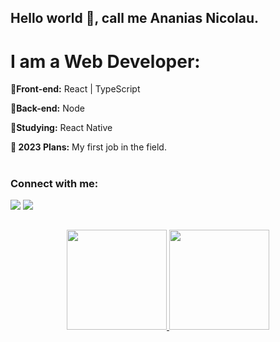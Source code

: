 ## Hello world :wave:, call me Ananias Nicolau.

# I am a Web Developer:

**:pushpin:Front-end:** React | TypeScript 

**:pushpin:Back-end:** Node

**:mag_right:Studying:** React Native

**:office: 2023 Plans:** My first job in the field.
  
  #
  
  ### Connect with me: <br/>
<div>
  <a href="mailto:ananiasdias0@gmail.com" target="_blank"><img src="https://img.shields.io/badge/Gmail-D14836?style=for-the-badge&logo=gmail&logoColor=white" target="_blank"/></a>
  <a href="https://www.linkedin.com/in/naniasnic/" target="_blank"><img src="https://img.shields.io/badge/LinkedIn-0077B5?style=for-the-badge&logo=linkedin&logoColor=white" target="_blank"/></a>
</div>
  
  ##
<div align="center">
  <a href="https://github.com/NaniasNic">
  <img height="160em" src="https://github-readme-stats.vercel.app/api?username=NaniasNic&show_icons=true&theme=dark&include_all_commits=true&count_private=true"/>
  <img height="160em" src="https://github-readme-stats.vercel.app/api/top-langs/?username=NaniasNic&layout=compact&langs_count=7&theme=dark"/>
</div>
